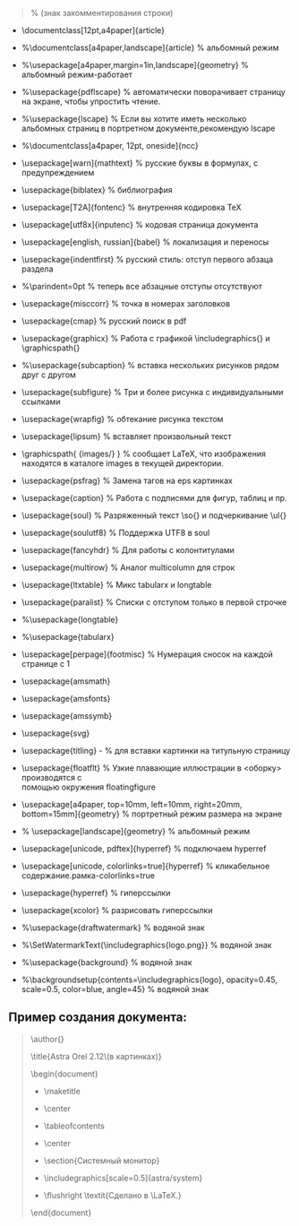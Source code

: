 >% (знак закомментирования строки)

- \documentclass[12pt,a4paper]{article}

- %\documentclass[a4paper,landscape]{article}   % альбомный режим

- %\usepackage[a4paper,margin=1in,landscape]{geometry} % альбомный режим-работает

- %\usepackage{pdflscape} % автоматически поворачивает страницу на экране, чтобы упростить чтение.

- %\usepackage{lscape}  % Если вы хотите иметь несколько альбомных страниц в портретном документе,рекомендую lscape

- %\documentclass[a4paper, 12pt, oneside]{ncc}

- \usepackage[warn]{mathtext}          % русские буквы в формулах, с предупреждением

- \usepackage{biblatex}                 % библиография

- \usepackage[T2A]{fontenc}            % внутренняя кодировка  TeX

- \usepackage[utf8x]{inputenc}         % кодовая страница документа

- \usepackage[english, russian]{babel} % локализация и переносы

- \usepackage{indentfirst}   % русский стиль: отступ первого абзаца раздела

- %\parindent=0pt            % теперь все абзацные отступы отсутствуют

- \usepackage{misccorr}      % точка в номерах заголовков

- \usepackage{cmap}          % русский поиск в pdf

- \usepackage{graphicx}      % Работа с графикой \includegraphics{} и \graphicspath{}

- %\usepackage{subcaption}    % вставка нескольких рисунков рядом друг с другом

- \usepackage{subfigure}   % Три  и более рисунка с индивидуальными ссылками

- \usepackage{wrapfig}     % обтекание рисунка текстом 

- \usepackage{lipsum}        % вставляет произвольный текст

- \graphicspath{ {images/} } % сообщает LaTeX, что изображения находятся в каталоге images в текущей директории.

- \usepackage{psfrag}        % Замена тагов на eps картинкаx

- \usepackage{caption}      % Работа с подписями для фигур, таблиц и пр.

- \usepackage{soul}          % Разряженный текст \so{} и подчеркивание \ul{}

- \usepackage{soulutf8}      % Поддержка UTF8 в soul

- \usepackage{fancyhdr}      % Для работы с колонтитулами

- \usepackage{multirow}      % Аналог multicolumn для строк

- \usepackage{ltxtable}      % Микс tabularx и longtable

- \usepackage{paralist}      % Списки с отступом только в первой строчке

- %\usepackage{longtable}

- %\usepackage{tabularx}

- \usepackage[perpage]{footmisc} % Нумерация сносок на каждой странице с 1

- \usepackage{amsmath}

- \usepackage{amsfonts}

- \usepackage{amssymb}

- \usepackage{svg}

- \usepackage{titling} - % для вставки картинки на титульную страницу

- \usepackage{floatflt}      % Узкие  плавающие  иллюстрации  в  <оборку>  производятся  с  
помощью  окружения floatingfigure 

- \usepackage[a4paper, top=10mm, left=10mm, right=20mm, bottom=15mm]{geometry} % портретный режим размера на экране

- % \usepackage[landscape]{geometry}  % альбомный режим

- \usepackage[unicode, pdftex]{hyperref} % подключаем hyperref

- \usepackage[unicode, colorlinks=true]{hyperref}  % кликабельное содержание.рамка-colorlinks=true

- \usepackage{hyperref}    % гиперссылки

- \usepackage{xcolor}    % разрисовать гиперссылки

- %\usepackage{draftwatermark}                     % водяной знак

- %\SetWatermarkText{\includegraphics{logo.png}}   % водяной знак

- %\usepackage{background}                  % водяной знак

- %\backgroundsetup{contents=\includegraphics{logo}, opacity=0.45, scale=0.5, color=blue, angle=45}                 % водяной знак


## Пример создания документа:

>\author{}
>
>\title{Astra Orel 2.12\\(в картинках)}
>
>\begin{document}
>
>- \maketitle
> 
>- \center
> 
>- \tableofcontents
> 
>- \center
> 
>- \section{Системный монитор}
> 
>- \includegraphics[scale=0.5]{astra/system}
> 
>- \flushright \textit{Сделано в \LaTeX.}
>
>\end{document}
